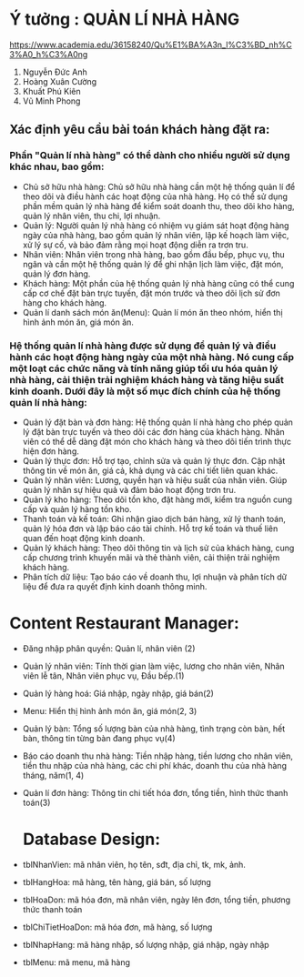 # Ý tưởng : QUẢN LÍ NHÀ HÀNG
https://www.academia.edu/36158240/Qu%E1%BA%A3n_l%C3%BD_nh%C3%A0_h%C3%A0ng
  1. Nguyễn Đức Anh   
  2. Hoàng Xuân Cường 
  3. Khuất Phú Kiên 
  4. Vũ Minh Phong

## Xác định yêu cầu bài toán khách hàng đặt ra:
### Phần "Quản lí nhà hàng" có thể dành cho nhiều người sử dụng khác nhau, bao gồm:
- Chủ sở hữu nhà hàng: Chủ sở hữu nhà hàng cần một hệ thống quản lí để theo dõi và điều hành các hoạt động của nhà hàng. Họ có thể sử dụng phần mềm quản lý nhà hàng để kiểm soát doanh thu, theo dõi kho hàng, quản lý nhân viên, thu chi, lợi nhuận.
- Quản lý: Người quản lý nhà hàng có nhiệm vụ giám sát hoạt động hàng ngày của nhà hàng, bao gồm quản lý nhân viên, lập kế hoạch làm việc, xử lý sự cố, và bảo đảm rằng mọi hoạt động diễn ra trơn tru.
- Nhân viên: Nhân viên trong nhà hàng, bao gồm đầu bếp, phục vụ, thu ngân và cần một hệ thống quản lý để ghi nhận lịch làm việc, đặt món, quản lý đơn hàng.
- Khách hàng: Một phần của hệ thống quản lý nhà hàng cũng có thể cung cấp cơ chế đặt bàn trực tuyến, đặt món trước và theo dõi lịch sử đơn hàng cho khách hàng.
- Quản lí danh sách món ăn(Menu): Quản lí món ăn theo nhóm, hiển thị hình ảnh món ăn, giá món ăn.


### Hệ thống quản lí nhà hàng được sử dụng để quản lý và điều hành các hoạt động hàng ngày của một nhà hàng. Nó cung cấp một loạt các chức năng và tính năng giúp tối ưu hóa quản lý nhà hàng, cải thiện trải nghiệm khách hàng và tăng hiệu suất kinh doanh. Dưới đây là một số mục đích chính của hệ thống quản lí nhà hàng:
- Quản lý đặt bàn và đơn hàng: Hệ thống quản lí nhà hàng cho phép quản lý đặt bàn trực tuyến và theo dõi các đơn hàng của khách hàng. Nhân viên có thể dễ dàng đặt món cho khách hàng và theo dõi tiến trình thực hiện đơn hàng.
- Quản lý thực đơn: Hỗ trợ tạo, chỉnh sửa và quản lý thực đơn. Cập nhật thông tin về món ăn, giá cả, khả dụng và các chi tiết liên quan khác.
- Quản lý nhân viên: Lương, quyền hạn và hiệu suất của nhân viên. Giúp quản lý nhân sự hiệu quả và đảm bảo hoạt động trơn tru.
- Quản lý kho hàng: Theo dõi tồn kho, đặt hàng mới, kiểm tra nguồn cung cấp và quản lý hàng tồn kho.
- Thanh toán và kế toán: Ghi nhận giao dịch bán hàng, xử lý thanh toán, quản lý hóa đơn và lập báo cáo tài chính. Hỗ trợ kế toán và thuế liên quan đến hoạt động kinh doanh.
- Quản lý khách hàng: Theo dõi thông tin và lịch sử của khách hàng, cung cấp chương trình khuyến mãi và thẻ thành viên, cải thiện trải nghiệm khách hàng.
- Phân tích dữ liệu: Tạo báo cáo về doanh thu, lợi nhuận và phân tích dữ liệu để đưa ra quyết định kinh doanh thông minh.

# Content Restaurant Manager:
- Đăng nhập phân quyền: Quản lí, nhân viên (2)
- Quản lý nhân viên: Tính thời gian làm việc, lương cho nhân viên, Nhân viên lễ tân, Nhân viên phục vụ, Đầu bếp.(1)
- Quản lý hàng hoá: Giá nhập, ngày nhập, giá bán(2)
- Menu: Hiển thị hình ảnh món ăn, giá món(2, 3)
- Quản lý bàn: Tổng số lượng bàn của nhà hàng, tình trạng còn bàn, hết bàn, thông tin từng bàn đang phục vụ(4)
- Báo cáo doanh thu nhà hàng: Tiền nhập hàng, tiền lương cho nhân viên, tiền thu nhập của nhà hàng, các chi phí khác, doanh thu của nhà hàng tháng, năm(1, 4)
- Quản lí đơn hàng: Thông tin chi  tiết hóa đơn, tổng tiền, hình thức thanh toán(3)

  # Database Design:
- tblNhanVien: mã nhân viên, họ tên, sđt, địa chỉ, tk, mk, ảnh.
- tblHangHoa: mã hàng, tên hàng, giá bán, số lượng
- tblHoaDon: mã hóa đơn, mã nhân viên, ngày lên đơn, tổng tiền, phương thức thanh toán
- tblChiTietHoaDon: mã hóa đơn, mã hàng, số lượng
- tblNhapHang: mã hàng nhập, số lượng nhập, giá nhập, ngày nhập
- tblMenu: mã menu, mã hàng




